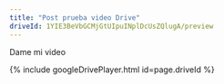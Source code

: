 ```yaml
---
title: "Post prueba video Drive"
driveId: 1YIE3BeVbGCMjGtUIpuINplDcUsZQlugA/preview
---
```


Dame mi video

{% include googleDrivePlayer.html id=page.driveId %}
